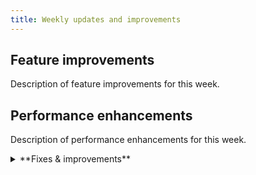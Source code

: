 ```yaml
---
title: Weekly updates and improvements
---
```


## Feature improvements

Description of feature improvements for this week.

## Performance enhancements

Description of performance enhancements for this week.

<details>

<summary>**Fixes & improvements**</summary>

- **Neon Console**

  - Improvement 1
  - Improvement 2

- **Neon API**

  - API improvement

- **Neon CLI**

  - CLI improvement

- **Drizzle Studio update**

  We updated the Drizzle Studio integration that powers the **Tables** page in the Neon Console to version 1.0.21. For the latest improvements and fixes, see the [Neon Drizzle Studio Integration Changelog](https://github.com/neondatabase/neon-drizzle-studio-changelog/blob/main/CHANGELOG.md).

</details>
